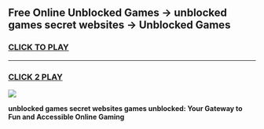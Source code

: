 
## Free Online Unblocked Games → unblocked games secret websites → Unblocked Games
<h3>
<a href="https://premium.freeplayer.one?title=unblocked_games_secret_websites&ref=21F">CLICK TO PLAY</a></h3>
<hr>

<h3>
<a href="https://premium.freeplayer.one?title=unblocked_games_secret_websites&ref=21F">CLICK 2 PLAY</a>
  
</h3>

<a href="https://premium.freeplayer.one?title=unblocked_games_secret_websites&ref=21F/"><img src="https://clearcache.store/games.png"></a>


**unblocked games secret websites games unblocked: Your Gateway to Fun and Accessible Online Gaming**
